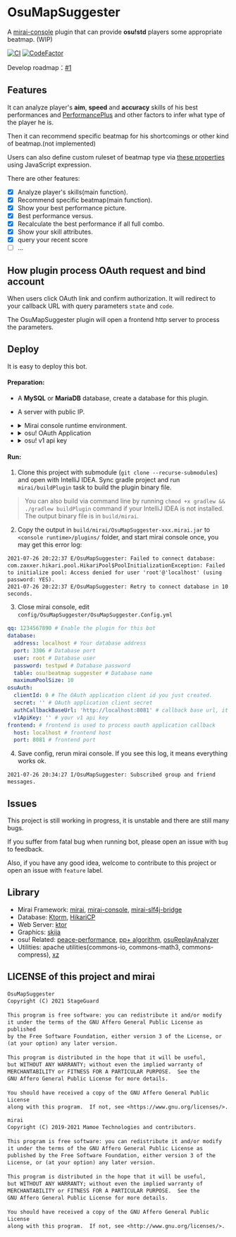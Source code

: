 # OsuMapSuggester

A [mirai-console](https://github.com/mamoe/mirai-console) plugin that can provide **osu!std** players some appropriate beatmap. (WIP)

[![CI](https://github.com/StageGuard/OsuMapSuggester/actions/workflows/build.yml/badge.svg)](https://github.com/StageGuard/OsuMapSuggester/actions/workflows/build.yml) [![CodeFactor](https://www.codefactor.io/repository/github/stageguard/osumapsuggester/badge/main)](https://www.codefactor.io/repository/github/stageguard/osumapsuggester/overview/main)

Develop roadmap：[#1](https://github.com/StageGuard/OsuMapSuggester/issues/1)

## Features

It can analyze player's **aim**, **speed** and **accuracy** skills of his best performances and [PerformancePlus](https://syrin.me/pp+/) and other factors to infer what type of the player he is.

Then it can recommend specific beatmap for his shortcomings or other kind of beatmap.(not implemented)

Users can also define custom ruleset of beatmap type via [these properties](https://github.com/StageGuard/OsuMapSuggester/blob/main/src/main/kotlin/me/stageguard/obms/database/model/BeatmapSkill.dao.kt#L22) using JavaScript expression.

There are other features: 

- [x] Analyze player's skills(main function).
- [x] Recommend specific beatmap(main function).
- [x] Show your best performance picture.
- [x] Best performance versus.
- [x] Recalculate the best performance if all full combo.
- [x] Show your skill attributes.
- [x] query your recent score
- [ ] ...

## How plugin process OAuth request and bind account

When users click OAuth link and confirm authorization. It will redirect to your callback URL with query parameters `state` and `code`. 

The OsuMapSuggester plugin will open a frontend http server to process the parameters.

## Deploy

It is easy to deploy this bot.

#### Preparation: 

- A **MySQL** or **MariaDB** database, create a database for this plugin.

- A server with public IP.

- <details> <summary>Mirai console runtime environment.</summary>
      Learn how to setup mirai console: <a href="https://github.com/mamoe/mirai/blob/dev/docs/UserManual.md">https://github.com/mamoe/mirai/blob/dev/docs/UserManual.md</a>
  </details>

- <details> <summary>osu! OAuth Application</summary>
		1. Go to <a href="https://osu.ppy.sh/home/account/edit">https://osu.ppy.sh/home/account/edit</a><br><br>
      2. Click <b>New OAuth Application</b><br>
      <img src="static/new_oauth_app_button.png" alt="new_oauth_app_button"/><br><br>
      3. Set <b>Application Callback URL</b> to <b>http://&lt;your server ip or domain name&gt;:port/authCallback</b><br>
      <img src="static/new_oauth_app.png" height="200" alt="new_oauth_app"/><br><br>
      4. Copy <b>Client Id</b> and <b>Client Secret</b>.<br>
      <img src="static/oauth.png" height="200" alt="oauth"/>
  </details>
  
- <details> <summary>osu! v1 api key</summary>
      Request a new v1 api key: <a href="https://osu.ppy.sh/p/api/">https://osu.ppy.sh/p/api/</a>
  </details>

#### Run: 

1. Clone this project with submodule  (`git clone --recurse-submodules`)  and open with IntelliJ IDEA. Sync gradle project and run `mirai/buildPlugin` task to build the plugin binary file.

> You can also build via command line by running `chmod +x gradlew && ./gradlew buildPlugin` command if your IntelliJ IDEA is not installed. The output binary file is in `build/mirai`.

2. Copy the output in `build/mirai/OsuMapSuggester-xxx.mirai.jar` to `<console runtime>/plugins/` folder, and start mirai console once, you may get this error log: 

```
2021-07-26 20:22:37 E/OsuMapSuggester: Failed to connect database: com.zaxxer.hikari.pool.HikariPool$PoolInitializationException: Failed to initialize pool: Access denied for user 'root'@'localhost' (using password: YES).
2021-07-26 20:22:37 E/OsuMapSuggester: Retry to connect database in 10 seconds.
```

3. Close mirai console, edit `config/OsuMapSuggester/OsuMapSuggester.Config.yml`

```yaml
qq: 1234567890 # Enable the plugin for this bot
database: 
  address: localhost # Your database address
  port: 3306 # Database port
  user: root # Database user
  password: testpwd # Database password
  table: osu!beatmap suggester # Database name
  maximumPoolSize: 10
osuAuth: 
  clientId: 0 # The OAuth application client id you just created.
  secret: '' # OAuth application client secret
  authCallbackBaseUrl: 'http://localhost:8081' # callback base url, it is for generating OAuth link when users bind qq account, must be same with OAuth application callback base url(no "/authCallback").
  v1ApiKey: '' # your v1 api key
frontend: # frontend is used to process oauth application callback
  host: localhost # frontend host
  port: 8081 # frontend port
```

4. Save config, rerun mirai console. If you see this log, it means everything works ok.

```
2021-07-26 20:34:27 I/OsuMapSuggester: Subscribed group and friend messages.
```

## Issues

This project is still working in progress, it is unstable and there are still many bugs.

If you suffer from fatal bug when running bot, please open an issue with `bug` to feedback.

Also, if you have any good idea, welcome to contribute to this project or open an issue with `feature` label.

## Library

- Mirai Framework: [mirai](https://github.com/mamoe/mirai/), [mirai-console](https://github.com/mamoe/mirai-console), [mirai-slf4j-bridge](https://github.com/project-mirai/mirai-slf4j-bridge)
- Database: [Ktorm](https://github.com/kotlin-orm/ktorm), [HikariCP](https://github.com/brettwooldridge/HikariCP)
- Web Server: [ktor](https://github.com/ktorio/ktor)
- Graphics: [skija](https://github.com/JetBrains/skija)
- osu! Related: [peace-performance](https://github.com/Pure-Peace/peace-performance), [pp+ algorithm](https://github.com/Syriiin/osu), [osuReplayAnalyzer](https://github.com/firedigger/osuReplayAnalyzer)
- Utilities: apache utilities(commons-io, commons-math3, commons-compress), [xz](https://tukaani.org/xz/java.html)

## LICENSE of this project and mirai

```
OsuMapSuggester
Copyright (C) 2021 StageGuard

This program is free software: you can redistribute it and/or modify
it under the terms of the GNU Affero General Public License as published
by the Free Software Foundation, either version 3 of the License, or
(at your option) any later version.

This program is distributed in the hope that it will be useful,
but WITHOUT ANY WARRANTY; without even the implied warranty of
MERCHANTABILITY or FITNESS FOR A PARTICULAR PURPOSE.  See the
GNU Affero General Public License for more details.

You should have received a copy of the GNU Affero General Public License
along with this program.  If not, see <https://www.gnu.org/licenses/>.
```

```
mirai
Copyright (C) 2019-2021 Mamoe Technologies and contributors.

This program is free software: you can redistribute it and/or modify
it under the terms of the GNU Affero General Public License as
published by the Free Software Foundation, either version 3 of the
License, or (at your option) any later version.

This program is distributed in the hope that it will be useful,
but WITHOUT ANY WARRANTY; without even the implied warranty of
MERCHANTABILITY or FITNESS FOR A PARTICULAR PURPOSE.  See the
GNU Affero General Public License for more details.

You should have received a copy of the GNU Affero General Public License
along with this program.  If not, see <http://www.gnu.org/licenses/>.
```
